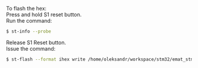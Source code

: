 To flash the hex:<br />
Press and hold S1 reset button.<br />
Run the command:<br />
```sh
$ st-info --probe
```
Release S1 Reset button.<br />
Issue the command:<br />
```sh
$ st-flash --format ihex write /home/oleksandr/workspace/stm32/emat_stm32/emat_stm32_smart/Debug/emat_stm32_smart.hex
```
